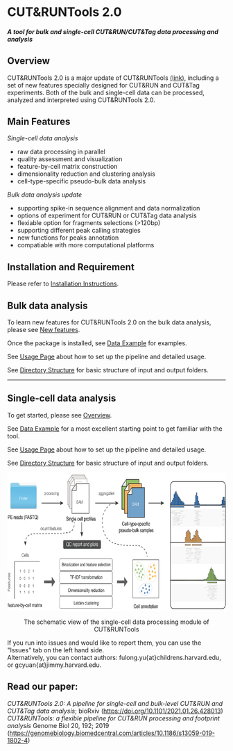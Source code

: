 # CUT&RUNTools 2.0

#### *A tool for bulk and single-cell CUT&RUN/CUT&Tag data processing and analysis*

## Overview

CUT&RUNTools 2.0 is a major update of CUT&RUNTools [(link)](https://bitbucket.org/qzhudfci/cutruntools/), including a set of new features specially designed for CUT&RUN and CUT&Tag experiments. Both of the bulk and single-cell data can be processed, analyzed and interpreted using CUT&RUNTools 2.0.

## Main Features

*Single-cell data analysis*

- raw data processing in parallel
- quality assessment and visualization
- feature-by-cell matrix construction  
- dimensionality reduction and clustering analysis  
- cell-type-specific pseudo-bulk data analysis  
 

*Bulk data analysis update* 

- supporting spike-in sequence alignment and data normalization
- options of experiment for CUT&RUN or CUT&Tag data analysis  
- flexiable option for fragments selections (>120bp) 
- supporting different peak calling strategies 
- new functions for peaks annotation 
- compatiable with more computational platforms  


## Installation and Requirement
Please refer to [Installation Instructions](docs/INSTALL.md).

## Bulk data analysis

To learn new features for CUT&RUNTools 2.0 on the bulk data analysis, please see [New features](docs/bulk-news.md).


Once the package is installed, see [Data Example](docs/bulk-QUICK.md) for examples.

See [Usage Page](docs/bulk-USAGE.md) about how to set up the pipeline and detailed usage. 

See [Directory Structure](docs/bulk-DIRECTORY.md) for basic structure of input and output folders.  


--------


## Single-cell data analysis

To get started, please see [Overview](docs/sc-OVERVIEW.md).  

See [Data Example](docs/sc-QUICK.md) for a most excellent starting point to get familiar with the tool.  

See [Usage Page](docs/sc-USAGE.md) about how to set up the pipeline and detailed usage.  

See [Directory Structure](docs/sc-DIRECTORY.md) for basic structure of input and output folders.

<div align=center> <img src="images/scCRtools.png" width="680" height="318"> </div> 

<p align="center">The schematic view of the single-cell data processing module of CUT&RUNTools</p>  


If you run into issues and would like to report them, you can use the "Issues" tab on the left hand side.  
Alternatively, you can contact authors: fulong.yu{at}childrens.harvard.edu, or gcyuan{at}jimmy.harvard.edu.  

## Read our paper:  
*CUT&RUNTools 2.0: A pipeline for single-cell and bulk-level CUT&RUN and CUT&Tag data analysis*; bioRxiv (https://doi.org/10.1101/2021.01.26.428013)  
*CUT&RUNTools: a flexible pipeline for CUT&RUN processing and footprint analysis* Genome Biol 20, 192; 2019 (https://genomebiology.biomedcentral.com/articles/10.1186/s13059-019-1802-4)

